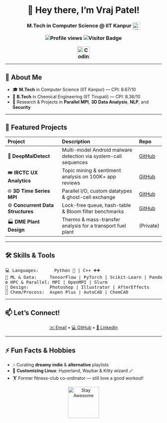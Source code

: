 <!--
  Welcome to my GitHub profile!
  Feel free to customize the badges/links as you like 😊
-->

<h1 align="center">👋 Hey there, I’m Vraj Patel!</h1>
<h3 align="center">M.Tech in Computer Science @ IIT Kanpur <img src="https://encrypted-tbn0.gstatic.com/images?q=tbn:ANd9GcQ-76gLRAVrPECGX5QfmdoLGmvZ_cDWC0s-G7BU3b86CcFQ04qRYcHti3Y&s=10" alt="IIT Kanpur Logo" height="24" style="vertical-align:middle;"/>

<p align="center">
  <img src="https://komarev.com/ghpvc/?username=Vrajb24&color=brightgreen" alt="Profile views" />  
  <img src="https://visitor-badge.laobi.icu/badge?page_id=Vrajb24.Vrajb24" alt="Visitor Badge" />
</p>

<div align="center">
  <img src="https://media.giphy.com/media/hvRJCLFzcasrR4ia7z/giphy.gif" alt="Coding Animation" width="40"/>
</div>

---

## 🔭 About Me
- 🎓 **M.Tech** in Computer Science (IIT Kanpur) — CPI: 8.67/10  
- 🧪 **B.Tech** in Chemical Engineering (IIT Tirupati) — CPI: 8.36/10  
- 🔬 Research & Projects in **Parallel MPI**, **3D Data Analysis**, **NLP**, and **Security**  
<!-- - 🎨 Also dabble in **Adobe Suite**, **graphic design**, and **creative animations**-->

---

## 🚀 Featured Projects

| Project | Description | Repo |
| :--- | :--- | :--- |
| 🐍 **DeepMalDetect** | Multi-model Android malware detection via system-call sequences | [GitHub](https://github.com/Vrajb24/DeepMalDetect) |
| 🎟️ **IRCTC UX Analytics** | Topic mining & sentiment analysis on 100K+ app reviews | [GitHub](https://github.com/Vrajb24/CS603-IRCTC-Analytics) |
| 🌐 **3D Time Series MPI** | Parallel I/O, custom datatypes & ghost-cell exchange | [GitHub](https://github.com/Vrajb24/CS633-MPI-Analysis-of-3D-Data) |
| ⚙️ **Concurrent Data Structures** | Lock-free queue, hash-table & Bloom filter benchmarks | [GitHub](https://github.com/Vrajb24/CS636-Concurrent-Data-Structure-Implementation) |
| 🏭 **DME Plant Design** | Thermo & mass-transfer analysis for a transport fuel plant | (Private) |

---

## 🛠️ Skills & Tools

<pre>
💻 Languages:      Python 🐍 | C++ ➕➕  
🤖 ML & Data:     TensorFlow | PyTorch | Scikit-Learn | Pandas  
⚙️ HPC & Parallel: MPI | OpenMPI | Slurm  
🎨 Design:        Photoshop | Illustrator | AfterEffects  
🧪 Chem/Process:  Aspen Plus | AutoCAD | ChemCAD
</pre>

---

## 📫 Let’s Connect!

<p align="center">
  <a href="mailto:vrajb24@iitk.ac.in" target="_blank">✉️ Email</a> •
  <a href="https://github.com/Vrajb24" target="_blank">💻 GitHub</a> •
  <a href="https://www.linkedin.com/in/vraj-patel-47a5ab1a4/" target="_blank">🔗 LinkedIn</a>
</p>

---

## ⚡ Fun Facts & Hobbies
- 🎶 Curating **dreamy indie** & **alternative** playlists  
- 🐧 **Customizing Linux**: Hyperland, Waybar & Kitty wizard 🪄  
- 🏋️ Former fitness-club co-ordinator — still love a good workout!

<div align="center">
  <img src="https://media.giphy.com/media/3oEduSbSGpGaRX2Vri/giphy.gif" alt="Stay Awesome" width="100"/>
</div>
